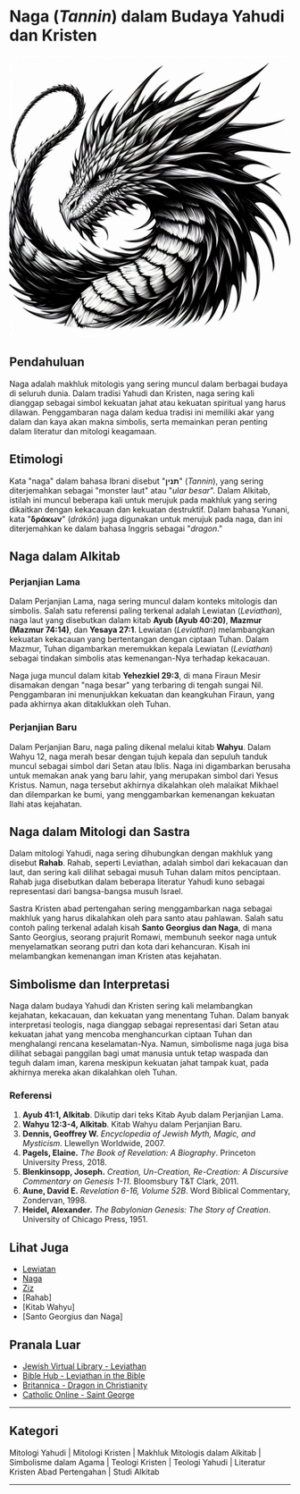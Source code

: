 # Naga (_Tannin_) dalam Budaya Yahudi dan Kristen

![Ilustrasi Gambar Makhluk Mitologi Naga](konten/img/makhluk_mitologi/naga.jpg)

## Pendahuluan

Naga adalah makhluk mitologis yang sering muncul dalam berbagai budaya di seluruh dunia. Dalam tradisi Yahudi dan Kristen, naga sering kali dianggap sebagai simbol kekuatan jahat atau kekuatan spiritual yang harus dilawan. Penggambaran naga dalam kedua tradisi ini memiliki akar yang dalam dan kaya akan makna simbolis, serta memainkan peran penting dalam literatur dan mitologi keagamaan.

## Etimologi

Kata "naga" dalam bahasa Ibrani disebut "**תנין**" (_Tannin_), yang sering diterjemahkan sebagai "monster laut" atau "_ular besar_". Dalam Alkitab, istilah ini muncul beberapa kali untuk merujuk pada makhluk yang sering dikaitkan dengan kekacauan dan kekuatan destruktif. Dalam bahasa Yunani, kata "**δράκων**" (_drákōn_) juga digunakan untuk merujuk pada naga, dan ini diterjemahkan ke dalam bahasa Inggris sebagai "_dragon_."

## Naga dalam Alkitab

### Perjanjian Lama

Dalam Perjanjian Lama, naga sering muncul dalam konteks mitologis dan simbolis. Salah satu referensi paling terkenal adalah Lewiatan (_Leviathan_), naga laut yang disebutkan dalam kitab **Ayub (Ayub 40:20)**, **Mazmur (Mazmur 74:14)**, dan **Yesaya 27:1**. Lewiatan (_Leviathan_) melambangkan kekuatan kekacauan yang bertentangan dengan ciptaan Tuhan. Dalam Mazmur, Tuhan digambarkan meremukkan kepala Lewiatan (_Leviathan_) sebagai tindakan simbolis atas kemenangan-Nya terhadap kekacauan.

Naga juga muncul dalam kitab **Yehezkiel 29:3**, di mana Firaun Mesir disamakan dengan "naga besar" yang terbaring di tengah sungai Nil. Penggambaran ini menunjukkan kekuatan dan keangkuhan Firaun, yang pada akhirnya akan ditaklukkan oleh Tuhan.

### Perjanjian Baru

Dalam Perjanjian Baru, naga paling dikenal melalui kitab **Wahyu**. Dalam Wahyu 12, naga merah besar dengan tujuh kepala dan sepuluh tanduk muncul sebagai simbol dari Setan atau Iblis. Naga ini digambarkan berusaha untuk memakan anak yang baru lahir, yang merupakan simbol dari Yesus Kristus. Namun, naga tersebut akhirnya dikalahkan oleh malaikat Mikhael dan dilemparkan ke bumi, yang menggambarkan kemenangan kekuatan Ilahi atas kejahatan.

## Naga dalam Mitologi dan Sastra

Dalam mitologi Yahudi, naga sering dihubungkan dengan makhluk yang disebut **Rahab**. Rahab, seperti Leviathan, adalah simbol dari kekacauan dan laut, dan sering kali dilihat sebagai musuh Tuhan dalam mitos penciptaan. Rahab juga disebutkan dalam beberapa literatur Yahudi kuno sebagai representasi dari bangsa-bangsa musuh Israel.

Sastra Kristen abad pertengahan sering menggambarkan naga sebagai makhluk yang harus dikalahkan oleh para santo atau pahlawan. Salah satu contoh paling terkenal adalah kisah **Santo Georgius dan Naga**, di mana Santo Georgius, seorang prajurit Romawi, membunuh seekor naga untuk menyelamatkan seorang putri dan kota dari kehancuran. Kisah ini melambangkan kemenangan iman Kristen atas kejahatan.

## Simbolisme dan Interpretasi

Naga dalam budaya Yahudi dan Kristen sering kali melambangkan kejahatan, kekacauan, dan kekuatan yang menentang Tuhan. Dalam banyak interpretasi teologis, naga dianggap sebagai representasi dari Setan atau kekuatan jahat yang mencoba menghancurkan ciptaan Tuhan dan menghalangi rencana keselamatan-Nya. Namun, simbolisme naga juga bisa dilihat sebagai panggilan bagi umat manusia untuk tetap waspada dan teguh dalam iman, karena meskipun kekuatan jahat tampak kuat, pada akhirnya mereka akan dikalahkan oleh Tuhan.

### Referensi

1. **Ayub 41:1, Alkitab**. Dikutip dari teks Kitab Ayub dalam Perjanjian Lama.
2. **Wahyu 12:3-4, Alkitab**. Kitab Wahyu dalam Perjanjian Baru.
3. **Dennis, Geoffrey W.** *Encyclopedia of Jewish Myth, Magic, and Mysticism*. Llewellyn Worldwide, 2007.
4. **Pagels, Elaine.** *The Book of Revelation: A Biography*. Princeton University Press, 2018.
5. **Blenkinsopp, Joseph.** *Creation, Un-Creation, Re-Creation: A Discursive Commentary on Genesis 1-11*. Bloomsbury T&T Clark, 2011.
6. **Aune, David E.** *Revelation 6-16, Volume 52B*. Word Biblical Commentary, Zondervan, 1998.
7. **Heidel, Alexander.** *The Babylonian Genesis: The Story of Creation*. University of Chicago Press, 1951.

## Lihat Juga

- [Lewiatan](konten/kategori/makhluk_mitologi/lewiatan.md)
- [Naga](konten/kategori/makhluk_mitologi/naga.md)
- [Ziz](konten/kategori/makhluk_mitologi/ziz.md)
- [Rahab]
- [Kitab Wahyu]
- [Santo Georgius dan Naga]

## Pranala Luar

- [Jewish Virtual Library - Leviathan](https://www.jewishvirtuallibrary.org/leviathan)
- [Bible Hub - Leviathan in the Bible](https://biblehub.com/topical/l/leviathan.htm)
- [Britannica - Dragon in Christianity](https://www.britannica.com/topic/dragon-mythological-creature)
- [Catholic Online - Saint George](https://www.catholic.org/saints/saint.php?saint_id=280)

---

## Kategori
Mitologi Yahudi | Mitologi Kristen | Makhluk Mitologis dalam Alkitab | Simbolisme dalam Agama | Teologi Kristen | Teologi Yahudi | Literatur Kristen Abad Pertengahan | Studi Alkitab

---
